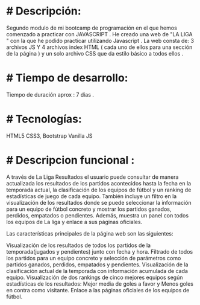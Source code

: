 # # Descripción:
Segundo modulo de mi bootcamp de programación en el que hemos comenzado a practicar con JAVASCRIPT .
He creado una web de "LA LIGA "  con la que he podido practicar utilizando Javascript .
La web consta de: 3 archivos JS Y 4 archivos index HTML ( cada uno de ellos para una sección de la página ) y un solo archivo CSS que da estilo básico a todos ellos .

# # Tiempo de desarrollo:
Tiempo de duración aprox : 7 dias .

# # Tecnologías:

HTML5
CSS3, Bootstrap
Vanilla JS

# # Descripcion funcional :
A través de La Liga Resultados el usuario puede consultar de manera actualizada los resultados de los partidos acontecidos hasta la fecha en la temporada actual, la clasificación de los equipos de fútbol y un ranking de estadísticas de juego de cada equipo. También incluye un filtro en la visualización de los resultados donde se puede seleccionar la información para un equipo de fútbol concreto y mostrar los partidos ganados, perdidos, empatados o pendientes. Además, muestra un panel con todos los equipos de La liga y enlace a sus páginas oficiales.

Las características principales de la página web son las siguientes:

Visualización de los resultados de todos los partidos de la temporada(jugados y pendientes) junto con fecha y hora.
Filtrado de todos los partidos para un equipo concreto y selección de parámetros como partidos ganados, perdidos, empatados y pendientes.
Visualización de la clasificación actual de la temporada con información acumulada de cada equipo.
Visualización de dos rankings de cinco mejores equipos según estadísticas de los resultados: Mejor media de goles a favor y Menos goles en contra como visitante.
Enlace a las páginas oficiales de los equipos de fútbol.
